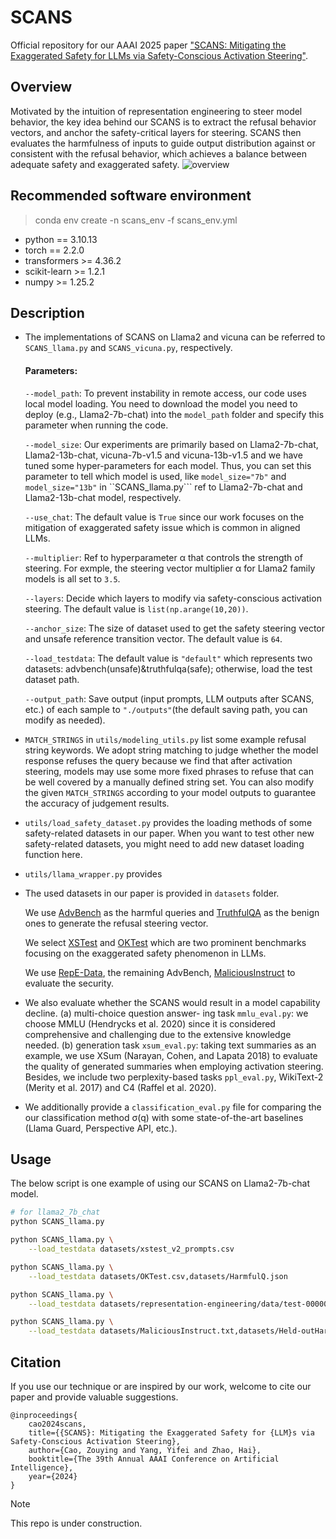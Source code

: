 # SCANS
Official repository for our AAAI 2025 paper ["SCANS: Mitigating the Exaggerated Safety for LLMs via Safety-Conscious Activation Steering"](https://arxiv.org/abs/2408.11491).

## Overview
Motivated by the intuition of representation engineering to steer model behavior, the key idea behind our SCANS is to extract the refusal behavior vectors, and anchor the safety-critical layers for steering. SCANS then evaluates the harmfulness of inputs to guide output distribution against or consistent with the refusal behavior, which achieves a balance between adequate safety and exaggerated safety.
![overview](https://github.com/user-attachments/assets/1a97cfe2-db17-4136-bf65-dd9b3a7b5622)

## Recommended software environment

> conda env create -n scans_env -f scans_env.yml
  
- python == 3.10.13
- torch == 2.2.0
- transformers >= 4.36.2
- scikit-learn >= 1.2.1
- numpy >= 1.25.2

## Description
- The implementations of SCANS on Llama2 and vicuna can be referred to ```SCANS_llama.py``` and ```SCANS_vicuna.py```, respectively.

  #### Parameters:

  ```--model_path```: To prevent instability in remote access, our code uses local model loading. You need to download the model you need to deploy (e.g., Llama2-7b-chat) into the ``model_path`` folder and specify this parameter when running the code.

  ```--model_size```: Our experiments are primarily based on Llama2-7b-chat, Llama2-13b-chat, vicuna-7b-v1.5 and vicuna-13b-v1.5 and we have tuned some hyper-parameters for each model. Thus, you can set this parameter to tell which model is used, like ```model_size="7b"``` and ```model_size="13b"``` in ``SCANS_llama.py``` ref to Llama2-7b-chat and Llama2-13b-chat model, respectively.

  ```--use_chat```: The default value is ```True``` since our work focuses on the mitigation of exaggerated safety issue which is common in aligned LLMs.

  ```--multiplier```: Ref to hyperparameter α that controls the strength of steering. For exmple, the steering vector multiplier α for Llama2 family models is all set to ```3.5```.

  ```--layers```: Decide which layers to modify via safety-conscious activation steering. The default value is ```list(np.arange(10,20))```.

  ```--anchor_size```: The size of dataset used to get the safety steering vector and unsafe reference transition vector. The default value is ```64```.

  ```--load_testdata```: The default value is ```"default"``` which represents two datasets: advbench(unsafe)&truthfulqa(safe); otherwise, load the test dataset path.

  ```--output_path```: Save output (input prompts, LLM outputs after SCANS, etc.) of each sample to ```"./outputs"```(the default saving path, you can modify as needed).

- ```MATCH_STRINGS``` in ```utils/modeling_utils.py``` list some example refusal string keywords. We adopt string matching to judge whether the model response refuses the query because we find that after activation steering, models may use some more fixed phrases to refuse that can be well covered by a manually defined string set. You can also modify the given ```MATCH_STRINGS``` according to your model outputs to guarantee the accuracy of judgement results.

- ```utils/load_safety_dataset.py``` provides the loading methods of some safety-related datasets in our paper. When you want to test other new safety-related datasets, you might need to add new dataset loading function here.

- ```utils/llama_wrapper.py``` provides 

- The used datasets in our paper is provided in  ```datasets``` folder.

  We use [AdvBench](https://github.com/ltroin/llm_attack_defense_arena) as the harmful queries and [TruthfulQA](https://github.com/sylinrl/TruthfulQA) as the benign ones to generate the refusal steering vector.
  
  We select [XSTest](https://github.com/paul-rottger/exaggerated-safety) and [OKTest](https://github.com/InvokerStark/OverKill) which are two prominent benchmarks focusing on the exaggerated safety phenomenon in LLMs.

  We use [RepE-Data](https://huggingface.co/datasets/justinphan3110/harmful_harmless_instructions), the remaining AdvBench, [MaliciousInstruct](https://github.com/Princeton-SysML/Jailbreak_LLM) to evaluate the security.

- We also evaluate whether the SCANS would result in a model capability decline. (a) multi-choice question answer-
ing task ```mmlu_eval.py```: we choose MMLU (Hendrycks et al. 2020) since it is considered comprehensive and challenging due to the extensive knowledge needed. (b) generation task ```xsum_eval.py```: taking text summaries as an example, we use XSum (Narayan, Cohen, and Lapata 2018) to evaluate the quality of generated summaries when employing activation steering. Besides, we include two perplexity-based tasks ```ppl_eval.py```, WikiText-2 (Merity et al. 2017) and C4 (Raffel et al. 2020).

- We additionally provide a ```classification_eval.py``` file for comparing the our classification method σ(q) with some state-of-the-art baselines (Llama Guard, Perspective API, etc.).

## Usage 
The below script is one example of using our SCANS on Llama2-7b-chat model. 

```sh
# for llama2_7b_chat
python SCANS_llama.py

python SCANS_llama.py \
    --load_testdata datasets/xstest_v2_prompts.csv

python SCANS_llama.py \
    --load_testdata datasets/OKTest.csv,datasets/HarmfulQ.json

python SCANS_llama.py \
    --load_testdata datasets/representation-engineering/data/test-00000-of-00001-e88521c3da183185.parquet

python SCANS_llama.py \
    --load_testdata datasets/MaliciousInstruct.txt,datasets/Held-outHarmless.txt
```

## Citation
If you use our technique or are inspired by our work, welcome to cite our paper and provide valuable suggestions.
```
@inproceedings{
    cao2024scans,
    title={{SCANS}: Mitigating the Exaggerated Safety for {LLM}s via Safety-Conscious Activation Steering},
    author={Cao, Zouying and Yang, Yifei and Zhao, Hai},
    booktitle={The 39th Annual AAAI Conference on Artificial Intelligence},
    year={2024}
}
```

> [!NOTE]  
> This repo is under construction.
